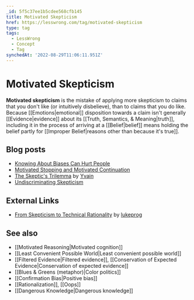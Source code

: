 ```yaml
---
_id: 5f5c37ee1b5cdee568cfb145
title: Motivated Skepticism
href: https://lesswrong.com/tag/motivated-skepticism
type: tag
tags:
  - LessWrong
  - Concept
  - Tag
synchedAt: '2022-08-29T11:06:11.951Z'
---
```

# Motivated Skepticism

**Motivated skepticism** is the mistake of applying more skepticism to claims that you don't like (or intuitively disbelieve), than to claims that you do like. Because [[Emotions|emotional]] disposition towards a claim isn't generally [[Evidence|evidence]] about its [[Truth, Semantics, & Meaning|truth]], including it in the process of arriving at a [[Belief|belief]] means holding the belief partly for [[Improper Belief|reasons other than because it's true]].

Blog posts
----------

*   [Knowing About Biases Can Hurt People](http://lesswrong.com/lw/he/knowing_about_biases_can_hurt_people/)
*   [Motivated Stopping and Motivated Continuation](http://lesswrong.com/lw/km/motivated_stopping_and_motivated_continuation/)
*   [The Skeptic's Trilemma](http://lesswrong.com/lw/2p/the_skeptics_trilemma/) by [Yvain](https://wiki.lesswrong.com/wiki/Yvain)
*   [Undiscriminating Skepticism](http://lesswrong.com/lw/1ww/undiscriminating_skepticism/)

External Links
--------------

*   [From Skepticism to Technical Rationality](http://facingthesingularity.com/2011/from-skepticism-to-technical-rationality/) by [lukeprog](http://lukeprog.com/)

See also
--------

*   [[Motivated Reasoning|Motivated cognition]]
*   [[Least Convenient Possible World|Least convenient possible world]]
*   [[Filtered Evidence|Filtered evidence]], [[Conservation of Expected Evidence|Conservation of expected evidence]]
*   [[Blues & Greens (metaphor)|Color politics]]
*   [[Confirmation Bias|Positive bias]]
*   [[Rationalization]], [[Oops]]
*   [[Dangerous Knowledge|Dangerous knowledge]]